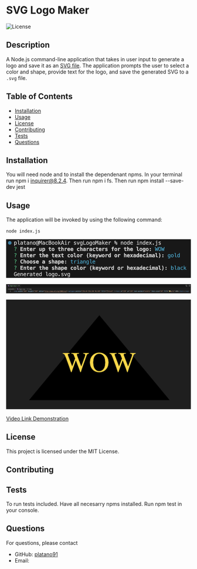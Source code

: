 # SVG Logo Maker
![License](https://img.shields.io/badge/license-MIT-blue.svg)

## Description

A Node.js command-line application that takes in user input to generate a logo and save it as an [SVG file](https://en.wikipedia.org/wiki/Scalable_Vector_Graphics). The application prompts the user to select a color and shape, provide text for the logo, and save the generated SVG to a `.svg` file.

## Table of Contents
- [Installation](#installation)
- [Usage](#usage)
- [License](#license)
- [Contributing](#contributing)
- [Tests](#tests)
- [Questions](#questions)

## Installation
You will need node and to install the dependenant npms. In your terminal run npm i inquirer@8.2.4. Then run npm i fs. Then run npm install --save-dev jest

## Usage
The application will be invoked by using the following command:

```bash
node index.js
```
![](./assets/svgterminal.png)

![](./assets/svgstring.png)

![](./assets/svglogo.png)


[Video Link Demonstration](https://drive.google.com/file/d/1FKmfBCKOmfdx03EdSIfeW7HjqsMOv01v/view)

## License
This project is licensed under the MIT License.

## Contributing

## Tests
To run tests included. Have all necesarry npms installed. Run npm test in your console.

## Questions
For questions, please contact 
- GitHub: [platano91](https://github.com/platano91)
- Email: 


